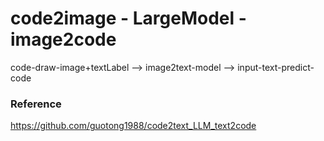 # code2image - LargeModel - image2code
code-draw-image+textLabel --> image2text-model --> input-text-predict-code

### Reference
https://github.com/guotong1988/code2text_LLM_text2code
